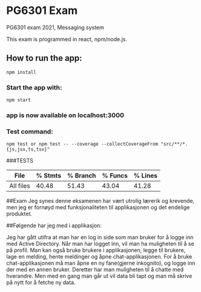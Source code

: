 # PG6301 Exam

PG6301 exam 2021, Messaging system

This exam is programmed in react, npm/node.js.

## How to run the app:

    npm install

### Start the app with:

    npm start

### app is now available on localhost:3000



### Test command:
    npm test or npm test -- --coverage --collectCoverageFrom "src/**/*.{js,jsx,ts,tsx}"



###TESTS

File              |  % Stmts | % Branch |  % Funcs | % Lines  |   
------------------|----------|----------|----------|----------|
All files         |    40.48 |    51.43    |    43.04 |  41.28   |


##Exam
Jeg synes denne eksamenen har vært utrolig lærerik og krevende, 
men jeg er fornøyd med funksjonaliteten til applikasjonen og det endelige produktet.

##Følgende har jeg med i applikasjon:

Jeg har gått utifra at man har en log in side som man bruker for å logge inn med Active Directory.
Når man har logget inn, vil man ha muligheten til å se på profil. Man kan også bruke brukere i applikasjonen, legge til brukere,
lage en melding, hente meldinger og åpne chat-applikasjonen. For å bruke chat-applikasjonen må man åpne en ny fane(gjerne inkognito),
og logge inn der med en annen bruker. Deretter har man muligheten til å chatte med hverandre. Men med en gang man går ut vil data bli tapt og man må skrive på nytt
for å fetche ny data.
